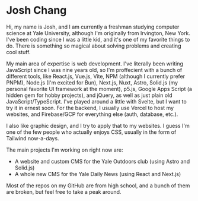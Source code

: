 # Josh Chang

Hi, my name is Josh, and I am currently a freshman studying computer science at Yale University, although I'm originally from Irvington, New York. I've been coding since I was a little kid, and it's one of my favorite things to do. There is something so magical about solving problems and creating cool stuff.

My main area of expertise is web development. I've literally been writing JavaScript since I was nine years old, so I'm proffecient with a bunch of different tools, like React.js, Vue.js, Vite, NPM (although I currently prefer PNPM), Node.js (I'm excited for Bun), Next.js, Nuxt, Astro, Solid.js (my personal favorite UI framework at the moment), p5.js, Google Apps Script (a hidden gem for hobby projects), and jQuery, as well as just plain old JavaScript/TypeScript. I've played around a little with Svelte, but I want to try it in ernest soon. For the backend, I usually use Vercel to host my websites, and Firebase/GCP for everything else (auth, database, etc.).

I also like graphic design, and I try to apply that to my websites. I guess I'm one of the few people who actually enjoys CSS, usually in the form of Tailwind now-a-days.

The main projects I'm working on right now are:
- A website and custom CMS for the Yale Outdoors club (using Astro and Solid.js)
- A whole new CMS for the Yale Daily News (using React and Next.js)

Most of the repos on my GitHub are from high school, and a bunch of them are broken, but feel free to take a peak around.
